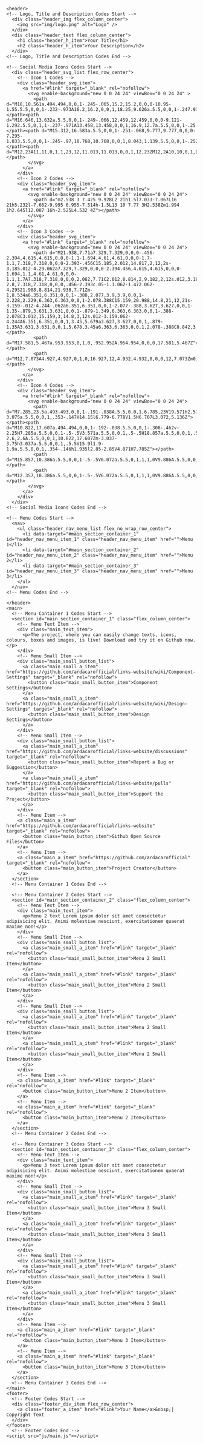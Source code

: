  <head>
    <meta charset="UTF-8">
    <meta http-equiv="X-UA-Compatible" content="IE=edge">
    <meta name="viewport" content="width=device-width, initial-scale=1.0">
    <title>Your Description - Your Title</title>
    <meta name="description" content="Your Description">
    <link rel="stylesheet" href="https://fonts.googleapis.com/css2?family=Inter:wght@400&amp;display=swap">
    <link rel="stylesheet" href="css/reset.css">
    <link rel="stylesheet" href="css/style.css">
  </head>
  <body>

    <header>
    <!-- Logo, Title and Description Codes Start -->
      <div class="header_img flex_column_center">
        <img src="img/logo.png" alt="Logo" />
      </div>
      <div class="header_text flex_column_center">
        <h1 class="header_h_item">Your Title</h1>
        <h2 class="header_h_item">Your Description</h2>
      </div>
    <!-- Logo, Title and Description Codes End -->  

    <!-- Social Media Icons Codes Start -->
      <div class="header_svg_list flex_row_center">
        <!-- Icon 1 Codes -->
        <div class="header_svg_item">
          <a href="#link" target="_blank" rel="nofollow">
            <svg enable-background="new 0 0 24 24" viewBox="0 0 24 24" >
              <path d="M18,10.561a.494.494,0,0,1-.245-.065,15.2,15.2,0,0,0-10.95-1.55.5.5,0,0,1-.232-.973A16.2,16.2,0,0,1,18.25,9.626a.5.5,0,0,1-.247.935Z"></path><path d="M16.646,13.632a.5.5,0,0,1-.249-.066,12.459,12.459,0,0,0-9.121-1.292.5.5,0,1,1-.237-.971A13.458,13.458,0,0,1,16.9,12.7a.5.5,0,0,1-.25.933Z"></path><path d="M15.312,16.583a.5.5,0,0,1-.251-.068,9.777,9.777,0,0,0-7.295-1.033.5.5,0,0,1-.245-.97,10.768,10.768,0,0,1,8.043,1.139.5.5,0,0,1-.252.932Z"></path><path d="M12,23A11,11,0,1,1,23,12,11.013,11.013,0,0,1,12,23ZM12,2A10,10,0,1,0,22,12,10.011,10.011,0,0,0,12,2Z"></path>
            </svg>
          </a>
        </div>
        <!-- Icon 2 Codes -->
        <div class="header_svg_item">
          <a href="#link" target="_blank" rel="nofollow">
            <svg enable-background="new 0 0 24 24" viewBox="0 0 24 24">
              <path d="m2.538 3 7.425 9.928L2 21h1.5l7.033-7.067L16 21h5.232l-7.662-9.995 6.955-7.514h-1.5L13 10 7.77 3H2.538Zm1.994 1h2.645l12.087 16h-2.525L4.532 4Z"></path>
            </svg>
          </a>
        </div>
        <!-- Icon 3 Codes -->
        <div class="header_svg_item">
          <a href="#link" target="_blank" rel="nofollow">
            <svg enable-background="new 0 0 24 24" viewBox="0 0 24 24">
              <path d="M21.938,7.71a7.329,7.329,0,0,0-.456-2.394,4.615,4.615,0,0,0-1.1-1.694,4.61,4.61,0,0,0-1.7-1.1,7.318,7.318,0,0,0-2.393-.456C15.185,2.012,14.817,2,12,2s-3.185.012-4.29.062a7.329,7.329,0,0,0-2.394.456,4.615,4.615,0,0,0-1.694,1.1,4.61,4.61,0,0,0-1.1,1.7A7.318,7.318,0,0,0,2.062,7.71C2.012,8.814,2,9.182,2,12s.012,3.186.062,4.29a7.329,7.329,0,0,0,.456,2.394,4.615,4.615,0,0,0,1.1,1.694,4.61,4.61,0,0,0,1.7,1.1,7.318,7.318,0,0,0,2.393.456c1.1.05,1.472.062,4.29.062s3.186-.012,4.29-.062a7.329,7.329,0,0,0,2.394-.456,4.9,4.9,0,0,0,2.8-2.8,7.318,7.318,0,0,0,.456-2.393c.05-1.1.062-1.472.062-4.29S21.988,8.814,21.938,7.71Zm-1,8.534a6.351,6.351,0,0,1-.388,2.077,3.9,3.9,0,0,1-2.228,2.229,6.363,6.363,0,0,1-2.078.388C15.159,20.988,14.8,21,12,21s-3.159-.012-4.244-.062a6.351,6.351,0,0,1-2.077-.388,3.627,3.627,0,0,1-1.35-.879,3.631,3.631,0,0,1-.879-1.349,6.363,6.363,0,0,1-.388-2.078C3.012,15.159,3,14.8,3,12s.012-3.159.062-4.244A6.351,6.351,0,0,1,3.45,5.679a3.627,3.627,0,0,1,.879-1.35A3.631,3.631,0,0,1,5.678,3.45a6.363,6.363,0,0,1,2.078-.388C8.842,3.012,9.205,3,12,3s3.158.012,4.244.062a6.351,6.351,0,0,1,2.077.388,3.627,3.627,0,0,1,1.35.879,3.631,3.631,0,0,1,.879,1.349,6.363,6.363,0,0,1,.388,2.078C20.988,8.841,21,9.2,21,12S20.988,15.159,20.938,16.244Z"></path>
              <path d="M17.581,5.467a.953.953,0,1,0,.952.952A.954.954,0,0,0,17.581,5.467Z"></path>
              <path d="M12,7.073A4.927,4.927,0,1,0,16.927,12,4.932,4.932,0,0,0,12,7.073Zm0,8.854A3.927,3.927,0,1,1,15.927,12,3.932,3.932,0,0,1,12,15.927Z"></path>
            </svg>
          </a>
        </div>
        <!-- Icon 4 Codes -->
        <div class="header_svg_item">
          <a href="#link" target="_blank" rel="nofollow">
            <svg enable-background="new 0 0 24 24" viewBox="0 0 24 24">
              <path d="M7.285,23.5a.493.493,0,0,1-.191-.038A.5.5,0,0,1,6.785,23V19.571H2.572a.5.5,0,0,1-.5-.5V4.929a.5.5,0,0,1,.146-.354L6.147.646A.5.5,0,0,1,6.5.5H21.429a.5.5,0,0,1,.5.5V12a.5.5,0,0,1-.147.354L14.71,19.425a.5.5,0,0,1-.353.146H11.421L7.639,23.354A.5.5,0,0,1,7.285,23.5ZM3.072,18.571H7.285a.5.5,0,0,1,.5.5v2.722l3.076-3.075a.5.5,0,0,1,.353-.147H14.15l6.779-6.778V1.5H6.707L3.072,5.136Z"></path><path d="M10.822,17.607a.494.494,0,0,1-.192-.038.5.5,0,0,1-.308-.462v-2.25H7.285a.5.5,0,0,1-.5-.5V3.571a.5.5,0,0,1,.5-.5H18.857a.5.5,0,0,1,.5.5v7.643a.5.5,0,0,1-.147.354L16.068,14.71a.5.5,0,0,1-.354.147H13.779l-2.6,2.6A.5.5,0,0,1,10.822,17.607Zm-3.037-3.75h3.037a.5.5,0,0,1,.5.5V15.9l1.9-1.9a.5.5,0,0,1,.354-.146h1.935l2.85-2.85V4.071H7.785Z"></path>
              <path d="M15.857,10.386a.5.5,0,0,1-.5-.5V6.072a.5.5,0,1,1,1,0V9.886A.5.5,0,0,1,15.857,10.386Z"></path>
              <path d="M12.357,10.386a.5.5,0,0,1-.5-.5V6.072a.5.5,0,1,1,1,0V9.886A.5.5,0,0,1,12.357,10.386Z"></path>
            </svg>
          </a>
        </div>
      </div>
    <!-- Social Media Icons Codes End -->

    <!-- Menu Codes Start -->
      <nav>
        <ul class="header_nav_menu_list flex_no_wrap_row_center">
          <li data-target="#main_section_container_1" id="header_nav_menu_item_1" class="header_nav_menu_item" href="">Menu 1</li>
          <li data-target="#main_section_container_2" id="header_nav_menu_item_2" class="header_nav_menu_item" href="">Menu 2</li>
          <li data-target="#main_section_container_3" id="header_nav_menu_item_3" class="header_nav_menu_item" href="">Menu 3</li>
        </ul>
      </nav>
    <!-- Menu Codes End -->

    </header>
    <main>
      <!-- Menu Container 1 Codes Start -->
      <section id="main_section_container_1" class="flex_column_center">
        <!-- Menu Text Item -->
        <div class="main_text_item">
          <p>The project, where you can easily change texts, icons, colours, boxes and images, is live! Download and try it on Github now.</p>
        </div>
        <!-- Menu Small Item -->
        <div class="main_small_button_list">
          <a class="main_small_a_item" href="https://github.com/ardacarofficial/links-website/wiki/Component-Settings" target="_blank" rel="nofollow">
            <button class="main_small_button_item">Component Settings</button>
          </a>
          <a class="main_small_a_item" href="https://github.com/ardacarofficial/links-website/wiki/Design-Settings" target="_blank" rel="nofollow">
            <button class="main_small_button_item">Design Settings</button>
          </a>
        </div>
        <!-- Menu Small Item -->
        <div class="main_small_button_list">
          <a class="main_small_a_item" href="https://github.com/ardacarofficial/links-website/discussions" target="_blank" rel="nofollow">
            <button class="main_small_button_item">Report a Bug or Suggestion</button>
          </a>
          <a class="main_small_a_item" href="https://github.com/ardacarofficial/links-website/pulls" target="_blank" rel="nofollow">
            <button class="main_small_button_item">Support the Project</button>
          </a>
        </div>
        <!-- Menu Item -->
        <a class="main_a_item" href="https://github.com/ardacarofficial/links-website" target="_blank" rel="nofollow">
          <button class="main_button_item">Github Open Source Files</button>
        </a>
        <!-- Menu Item -->
        <a class="main_a_item" href="https://github.com/ardacarofficial" target="_blank" rel="nofollow">
          <button class="main_button_item">Project Creator</button>
        </a>
      </section>
      <!-- Menu Container 1 Codes End -->

      <!-- Menu Container 2 Codes Start -->
      <section id="main_section_container_2" class="flex_column_center">
        <!-- Menu Text Item -->
        <div class="main_text_item">
          <p>Menu 2 text Lorem ipsum dolor sit amet consectetur adipisicing elit. Animi molestiae nesciunt, exercitationem quaerat maxime non!</p>
        </div>
        <!-- Menu Small Item -->
        <div class="main_small_button_list">
          <a class="main_small_a_item" href="#link" target="_blank" rel="nofollow">
            <button class="main_small_button_item">Menu 2 Small Item</button>
          </a>
          <a class="main_small_a_item" href="#link" target="_blank" rel="nofollow">
            <button class="main_small_button_item">Menu 2 Small Item</button>
          </a>
        </div>
        <!-- Menu Small Item -->
        <div class="main_small_button_list">
          <a class="main_small_a_item" href="#link" target="_blank" rel="nofollow">
            <button class="main_small_button_item">Menu 2 Small Item</button>
          </a>
          <a class="main_small_a_item" href="#link" target="_blank" rel="nofollow">
            <button class="main_small_button_item">Menu 2 Small Item</button>
          </a>
        </div>
        <!-- Menu Item -->
        <a class="main_a_item" href="#link" target="_blank" rel="nofollow">
          <button class="main_button_item">Menu 2 Item</button>
        </a>
        <!-- Menu Item -->
        <a class="main_a_item" href="#link" target="_blank" rel="nofollow">
          <button class="main_button_item">Menu 2 Item</button>
        </a>
      </section>
      <!-- Menu Container 2 Codes End -->

      <!-- Menu Container 3 Codes Start -->
      <section id="main_section_container_3" class="flex_column_center">
        <!-- Menu Text Item -->
        <div class="main_text_item">
          <p>Menu 3 text Lorem ipsum dolor sit amet consectetur adipisicing elit. Animi molestiae nesciunt, exercitationem quaerat maxime non!</p>
        </div>
        <!-- Menu Small Item -->
        <div class="main_small_button_list">
          <a class="main_small_a_item" href="#link" target="_blank" rel="nofollow">
            <button class="main_small_button_item">Menu 3 Small Item</button>
          </a>
          <a class="main_small_a_item" href="#link" target="_blank" rel="nofollow">
            <button class="main_small_button_item">Menu 3 Small Item</button>
          </a>
        </div>
        <!-- Menu Small Item -->
        <div class="main_small_button_list">
          <a class="main_small_a_item" href="#link" target="_blank" rel="nofollow">
            <button class="main_small_button_item">Menu 3 Small Item</button>
          </a>
          <a class="main_small_a_item" href="#link" target="_blank" rel="nofollow">
            <button class="main_small_button_item">Menu 3 Small Item</button>
          </a>
        </div>
        <!-- Menu Item -->
        <a class="main_a_item" href="#link" target="_blank" rel="nofollow">
          <button class="main_button_item">Menu 3 Item</button>
        </a>
        <!-- Menu Item -->
        <a class="main_a_item" href="#link" target="_blank" rel="nofollow">
          <button class="main_button_item">Menu 3 Item</button>
        </a>
      </section>
      <!-- Menu Container 3 Codes End -->
    </main>
    <footer>
      <!-- Footer Codes Start -->
      <div class="footer_div_item flex_row_center">
        <a class="footer_a_item" href="#link">Your Name</a>&nbsp;| Copyright Text
      </div>
    </footer>
      <!-- Footer Codes End -->
    <script src="js/main.js"></script>
  </body>
